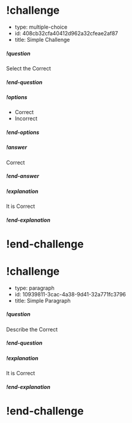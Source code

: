 # !challenge

* type: multiple-choice
* id: 408cb32cfa40412d962a32cfeae2af87
* title: Simple Challenge

##### !question
Select the Correct
##### !end-question

##### !options
- Correct
- Incorrect
##### !end-options

##### !answer
Correct
##### !end-answer

##### !explanation
It is Correct
##### !end-explanation

# !end-challenge

# !challenge

* type: paragraph
* id: 10939811-3cac-4a38-9d41-32a771fc3796
* title: Simple Paragraph

##### !question
Describe the Correct
##### !end-question

##### !explanation
It is Correct
##### !end-explanation

# !end-challenge
